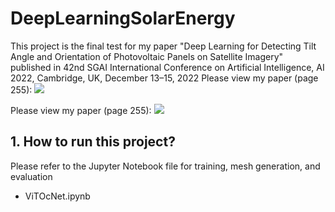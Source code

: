 # DeepLearningSolarEnergy
This project is the final test for my paper "Deep Learning for Detecting Tilt Angle and Orientation of Photovoltaic Panels on Satellite Imagery" published in 42nd SGAI International Conference on Artificial Intelligence, AI 2022, Cambridge, UK, December 13–15, 2022
Please view my paper (page 255): <a href="https://link.springer.com/chapter/10.1007/978-3-031-21441-7_18"><img src="https://img.shields.io/badge/PDF-Report-red"/></a>   


Please view my paper (page 255): <a href="ML43D_Final_Report.pdf"><img src="https://img.shields.io/badge/PDF-Report-red"/></a>   

## 1. How to run this project?
Please refer to the Jupyter Notebook file for training, mesh generation, and evaluation
- ViTOcNet.ipynb  
